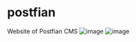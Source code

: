 # postfian
Website of Postfian CMS
![image](https://github.com/benstitousofiane/postfian/assets/129552238/1f4a80c9-f9a9-408c-8c3c-9a73dbcb8fa1)
![image](https://github.com/benstitousofiane/postfian/assets/129552238/3b2a1830-308b-4b7d-b06c-e8b488de406c)
